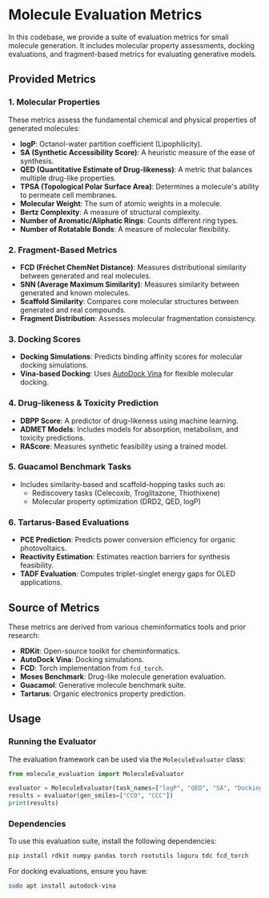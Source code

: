 # Molecule Evaluation Metrics

In this codebase, we provide a suite of evaluation metrics for small molecule generation. It includes molecular property assessments, docking evaluations, and fragment-based metrics for evaluating generative models.

## Provided Metrics

### 1. Molecular Properties
These metrics assess the fundamental chemical and physical properties of generated molecules:
- **logP**: Octanol-water partition coefficient (Lipophilicity).
- **SA (Synthetic Accessibility Score)**: A heuristic measure of the ease of synthesis.
- **QED (Quantitative Estimate of Drug-likeness)**: A metric that balances multiple drug-like properties.
- **TPSA (Topological Polar Surface Area)**: Determines a molecule's ability to permeate cell membranes.
- **Molecular Weight**: The sum of atomic weights in a molecule.
- **Bertz Complexity**: A measure of structural complexity.
- **Number of Aromatic/Aliphatic Rings**: Counts different ring types.
- **Number of Rotatable Bonds**: A measure of molecular flexibility.

### 2. Fragment-Based Metrics
- **FCD (Fréchet ChemNet Distance)**: Measures distributional similarity between generated and real molecules.
- **SNN (Average Maximum Similarity)**: Measures similarity between generated and known molecules.
- **Scaffold Similarity**: Compares core molecular structures between generated and real compounds.
- **Fragment Distribution**: Assesses molecular fragmentation consistency.

### 3. Docking Scores
- **Docking Simulations**: Predicts binding affinity scores for molecular docking simulations.
- **Vina-based Docking**: Uses [AutoDock Vina](http://vina.scripps.edu/) for flexible molecular docking.

### 4. Drug-likeness & Toxicity Prediction
- **DBPP Score**: A predictor of drug-likeness using machine learning.
- **ADMET Models**: Includes models for absorption, metabolism, and toxicity predictions.
- **RAScore**: Measures synthetic feasibility using a trained model.

### 5. Guacamol Benchmark Tasks
- Includes similarity-based and scaffold-hopping tasks such as:
  - Rediscovery tasks (Celecoxib, Troglitazone, Thiothixene)
  - Molecular property optimization (DRD2, QED, logP)

### 6. Tartarus-Based Evaluations
- **PCE Prediction**: Predicts power conversion efficiency for organic photovoltaics.
- **Reactivity Estimation**: Estimates reaction barriers for synthesis feasibility.
- **TADF Evaluation**: Computes triplet-singlet energy gaps for OLED applications.

## Source of Metrics
These metrics are derived from various cheminformatics tools and prior research:
- **RDKit**: Open-source toolkit for cheminformatics.
- **AutoDock Vina**: Docking simulations.
- **FCD**: Torch implementation from `fcd_torch`.
- **Moses Benchmark**: Drug-like molecule generation evaluation.
- **Guacamol**: Generative molecule benchmark suite.
- **Tartarus**: Organic electronics property prediction.

## Usage

### Running the Evaluator
The evaluation framework can be used via the `MoleculeEvaluator` class:

```python
from molecule_evaluation import MoleculeEvaluator

evaluator = MoleculeEvaluator(task_names=["logP", "QED", "SA", "Docking_fa7"])
results = evaluator(gen_smiles=["CCO", "CCC"])
print(results)
```

### Dependencies
To use this evaluation suite, install the following dependencies:
```bash
pip install rdkit numpy pandas torch rootutils loguru tdc fcd_torch
```
For docking evaluations, ensure you have:
```bash
sudo apt install autodock-vina
```